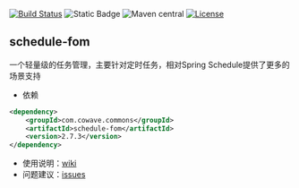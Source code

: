 [![Build Status](https://github.com/cowave5/schedule-fom/actions/workflows/maven.yml/badge.svg?branch=master)](https://github.com/cowave5/schedule-fom/actions)
![Static Badge](https://img.shields.io/badge/Java-1.8-brightgreen)
![Maven central](https://img.shields.io/badge/maven--central-2.7.3-brightgreen)
[![License](https://img.shields.io/badge/license-Apache--2.0-brightgreen)](http://www.apache.org/licenses/LICENSE-2.0.txt)

## schedule-fom

一个轻量级的任务管理，主要针对定时任务，相对Spring Schedule提供了更多的场景支持

- 依赖

```xml
<dependency>
    <groupId>com.cowave.commons</groupId>
    <artifactId>schedule-fom</artifactId>
    <version>2.7.3</version>
</dependency>
```

- 使用说明：[wiki](https://github.com/cowave5/schedule-fom/wiki)
- 问题建议：[issues](https://github.com/cowave5/schedule-fom/issues)
